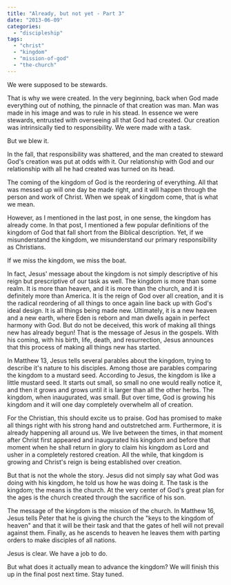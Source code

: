 ```yaml
---
title: "Already, but not yet - Part 3"
date: "2013-06-09"
categories: 
  - "discipleship"
tags: 
  - "christ"
  - "kingdom"
  - "mission-of-god"
  - "the-church"
---
```


We were supposed to be stewards.

That is why we were created. In the very beginning, back when God made everything out of nothing, the pinnacle of that creation was man. Man was made in his image and was to rule in his stead. In essence we were stewards, entrusted with overseeing all that God had created. Our creation was intrinsically tied to responsibility. We were made with a task.

But we blew it.

In the fall, that responsibility was shattered, and the man created to steward God's creation was put at odds with it. Our relationship with God and our relationship with all he had created was turned on its head.

The coming of the kingdom of God is the reordering of everything. All that was messed up will one day be made right, and it will happen through the person and work of Christ. When we speak of kingdom come, that is what we mean.

However, as I mentioned in the last post, in one sense, the kingdom has already come. In that post, I mentioned a few popular definitions of the kingdom of God that fall short from the Biblical description. Yet, if we misunderstand the kingdom, we misunderstand our primary responsibility as Christians.

If we miss the kingdom, we miss the boat.

In fact, Jesus' message about the kingdom is not simply descriptive of his reign but prescriptive of our task as well. The kingdom is more than some realm. It is more than heaven, and it is more than the church, and it is definitely more than America. It is the reign of God over all creation, and it is the radical reordering of all things to once again line back up with God's ideal design. It is all things being made new. Ultimately, it is a new heaven and a new earth, where Eden is reborn and man dwells again in perfect harmony with God. But do not be deceived, this work of making all things new has already begun! That is the message of Jesus in the gospels. With his coming, with his birth, life, death, and resurrection, Jesus announces that this process of making all things new has started.

In Matthew 13, Jesus tells several parables about the kingdom, trying to describe it's nature to his disciples. Among those are parables comparing the kingdom to a mustard seed. According to Jesus, the kingdom is like a little mustard seed. It starts out small, so small no one would really notice it, and then it grows and grows until it is larger than all the other herbs. The kingdom, when inaugurated, was small. But over time, God is growing his kingdom and it will one day completely overwhelm all of creation.

For the Christian, this should excite us to praise. God has promised to make all things right with his strong hand and outstretched arm. Furthermore, it is already happening all around us. We live between the times, in that moment after Christ first appeared and inaugurated his kingdom and before that moment when he shall return in glory to claim his kingdom as Lord and usher in a completely restored creation. All the while, that kingdom is growing and Christ's reign is being established over creation.

But that is not the whole the story. Jesus did not simply say what God was doing with his kingdom, he told us how he was doing it. The task is the kingdom; the means is the church. At the very center of God's great plan for the ages is the church created through the sacrifice of his son.

The message of the kingdom is the mission of the church. In Matthew 16, Jesus tells Peter that he is giving the church the "keys to the kingdom of heaven" and that it will be their task and that the gates of hell will not prevail against them. Finally, as he ascends to heaven he leaves them with parting orders to make disciples of all nations.

Jesus is clear. We have a job to do.

But what does it actually mean to advance the kingdom? We will finish this up in the final post next time. Stay tuned.
